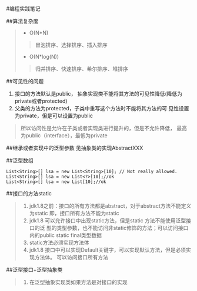 #编程实践笔记


##算法复杂度
> - O(N*N)
>> 冒泡排序、选择排序、插入排序
> - O(N*log(N))
>> 归并排序、快速排序、希尔排序、堆排序

##可见性的问题
1. 接口的方法默认是public，
抽象实现类不能将其方法的可见性降低(降低为private或者protected)
2. 父类的方法为protected，子类中重写这个方法时不能将其方法的可
见性设置为private，但是可以设置为public
> 所以访问性是允许在子类或者实现类进行提升的，但是不允许降低，
最高为public（interface），最低为private

##继承或者实现中的泛型参数
见抽象类的实现AbstractXXX

##泛型数组
```
List<String>[] lsa = new List<String>[10]; // Not really allowed.
List<String>[] lsa = new List<?>[10];//ok
List<String>[] lsa = new List[10];//ok
```

##接口的方法static
> 1. jdk1.8之前：接口的所有方法都是abstract，对于abstract方法不能定义为static
即，接口所有方法不能为static
> 2. jdk1.8 可以允许接口中出现static方法，但是static 方法不能使用泛型接口的泛
型的类型参数，也不能访问非static修饰的方法；可以访问接口内的public static final类型数据
> 3. static方法必须实现方法体
> 4. jdk1.8 接口中可以实现Default关键字，可以实现默认方法，但是必须实现方法体。
可以访问接口所有方法

##泛型接口+泛型抽象类
> 1. 在泛型抽象实现类如果方法是对接口的实现
